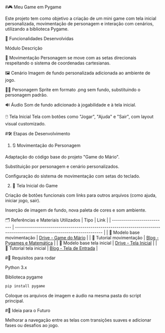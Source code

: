 #🎮 Meu Game em Pygame

Este projeto tem como objetivo a criação de um mini game com tela inicial personalizada, movimentação de personagem e interação com cenários, utilizando a biblioteca Pygame.

📌 Funcionalidades Desenvolvidas

Módulo	Descrição

🧍 Movimentação	Personagem se move com as setas direcionais respeitando o sistema de coordenadas cartesianas.

🖼️ Cenário	Imagem de fundo personalizada adicionada ao ambiente de jogo.

🧑‍🎨 Personagem	Sprite em formato .png sem fundo, substituindo o personagem padrão.

🔊 Áudio	Som de fundo adicionado à jogabilidade e à tela inicial.

🖱️ Tela Inicial	Tela com botões como "Jogar", "Ajuda" e "Sair", com layout visual customizado.


#🛠️ Etapas de Desenvolvimento

1. 🔃 Movimentação do Personagem

Adaptação do código base do projeto "Game do Mário".

Substituição por personagem e cenário personalizados.

Configuração do sistema de movimentação com setas do teclado.

2. 🏁 Tela Inicial do Game

Criação de botões funcionais com links para outros arquivos (como ajuda, iniciar jogo, sair).

Inserção de imagem de fundo, nova paleta de cores e som ambiente.

🗂️ Referências e Materiais Utilizados
| Tipo                        | Link                                                                                                                       |
| --------------------------- | -------------------------------------------------------------------------------------------------------------------------- |
| 🔗 Modelo base movimentação | [Drive - Game do Mário](https://drive.google.com/drive/folders/1JOVRnSzySzykeqij4o5BVgVyD2Rr7LnM?usp=sharing)              |
| 📝 Tutorial movimentação    | [Blog - Pygames e Matemática](https://vemfazermatematicaegames.blogspot.com/2019/04/pygames-criando-um-cenario-e.html)     |
| 🔗 Modelo base tela inicial | [Drive - Tela Inicial](https://drive.google.com/drive/folders/1W-X02WU8iPB3URivEH1NHgTV45qKIioQ?usp=sharing)               |
| 📝 Tutorial tela inicial    | [Blog - Tela de Entrada](http://vemfazermatematicaegames.blogspot.com/2020/08/pygames-construindo-tela-de-entrada-do.html) |

#🧾 Requisitos para rodar

Python 3.x

Biblioteca pygame

```bash
pip install pygame
```
Coloque os arquivos de imagem e áudio na mesma pasta do script principal.

#🚀 Ideia para o Futuro

Melhorar a navegação entre as telas com transições suaves e adicionar fases ou desafios ao jogo.

